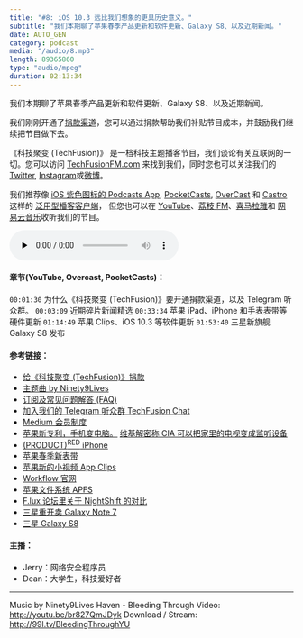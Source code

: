 ```yaml
---
title: "#8: iOS 10.3 远比我们想象的更具历史意义。"
subtitle: "我们本期聊了苹果春季产品更新和软件更新、Galaxy S8、以及近期新闻。"
date: AUTO_GEN
category: podcast
media: "/audio/8.mp3"
length: 89365860 
type: "audio/mpeg"
duration: 02:13:34
---
```


我们本期聊了苹果春季产品更新和软件更新、Galaxy S8、以及近期新闻。

我们刚刚开通了[捐款渠道](https://techfusionfm.com/donate)，您可以通过捐款帮助我们补贴节目成本，并鼓励我们继续把节目做下去。

《科技聚变 (TechFusion)》 是一档科技主题播客节目，我们谈论有关互联网的一切。您可以访问 [TechFusionFM.com](https://TechFusionFM.com) 来找到我们，同时您也可以关注我们的 [Twitter](http://twitter.com/TechFusionFM), [Instagram](https://www.instagram.com/techfusionfm/)或[微博](http://weibo.com/TechFusionFM)。

我们推荐像 [iOS 紫色图标的 Podcasts App](https://itunes.apple.com/cn/podcast/id1202658654), [PocketCasts](http://pca.st/podcast/28fcd200-cc7c-0134-10da-25324e2a541d), [OverCast](https://overcast.fm) 和 [Castro](http://supertop.co/castro/) 这样的 [泛用型播客客户端](https://techfusionfm.com/faq)， 但您也可以在 [YouTube](https://www.youtube.com/channel/UC6uvHf21Tjm5lepw6P2Ki-Q)、[荔枝 FM](https://www.lizhi.fm/1494013/)、[喜马拉雅](http://www.ximalaya.com/72456289/album/6648521)和 [网易云音乐](http://music.163.com/#/djradio?id=347498120)收听我们的节目。

<audio class="audioPlayer" controls preload="none" src="https://techfusionfm.com/audio/8.mp3"></audio>

#### 章节(YouTube, Overcast, PocketCasts)：
```00:01:30``` 为什么《科技聚变 (TechFusion)》要开通捐款渠道，以及 Telegram 听众群。
```00:03:09``` 近期碎片新闻精选
```00:33:34``` 苹果 iPad、iPhone 和手表表带等硬件更新
```01:14:49``` 苹果 Clips、iOS 10.3 等软件更新
```01:53:40``` 三星新旗舰 Galaxy S8 发布

#### 参考链接：

- [给《科技聚变 (TechFusion)》捐款](https://techfusionfm.com/donate)
- [主题曲 by Ninety9Lives](http://99l.tv/BleedingThroughYU)
- [订阅及常见问题解答 (FAQ)](https://techfusionfm.com/faq)
- [加入我们的 Telegram 听众群 TechFusion Chat](https://telegram.me/TechFusionChat)
- [Medium 会员制度](https://medium.com/membership)
- [苹果新专利，手机变电脑。](https://www.cnet.com/au/news/apple-patent-points-to-a-possible-iphone-powered-laptop/) [维基解密称 CIA 可以把家里的电视变成监听设备](https://36kr.com/p/5066404.html)
- [(PRODUCT)<sup>RED</sup> iPhone](http://www.apple.com/shop/buy-iphone/special-edition-iphone-7)
- [苹果春季新表带](http://www.apple.com/ca/shop/watch/bands)
- [苹果新的小视频 App Clips](http://www.apple.com/cn/clips/)
- [Workflow 官网](https://workflow.is)
- [苹果文件系统 APFS](https://en.wikipedia.org/wiki/Apple_File_System)
- [F.lux 论坛里关于 NightShift 的对比](https://forum.justgetflux.com/topic/3655/f-lux-vs-night-shift-in-macos-10-12-4/8)
- [三星重开卖 Galaxy Note 7](http://www.pingwest.com/samsung-ready-to-salvage-note-7-and-sell-refurbished-ones/)
- [三星 Galaxy S8](http://www.samsung.com/cn/smartphones/galaxy-s8/)

#### 主播：
- Jerry：网络安全程序员
- Dean：大学生，科技爱好者

---
Music by Ninety9Lives
Haven - Bleeding Through
Video: http://youtu.be/br827QmJDyk
Download / Stream: http://99l.tv/BleedingThroughYU

